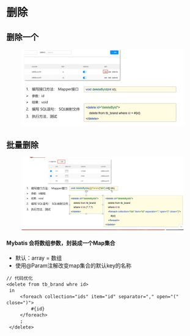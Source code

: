 # 删除

## 删除一个

<figure><img src="../.gitbook/assets/image (23).png" alt=""><figcaption></figcaption></figure>

## 批量删除

<figure><img src="../.gitbook/assets/image (6) (3).png" alt=""><figcaption></figcaption></figure>

#### Mybatis 会将数组参数，封装成一个Map集合

* 默认：array = 数组
* 使用@Param注解改变map集合的默认key的名称

```
// 代码优化
<delete from tb_brand whre id>
 in 
     <foreach collection="ids" item="id" separator="," open="(" close=")">
         #{id}
     </foreach>
     ;
 </delete>
         
```
